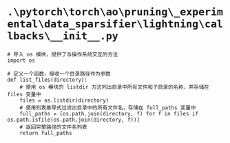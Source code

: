 # `.\pytorch\torch\ao\pruning\_experimental\data_sparsifier\lightning\callbacks\__init__.py`

```
# 导入 os 模块，提供了与操作系统交互的方法
import os

# 定义一个函数，接收一个目录路径作为参数
def list_files(directory):
    # 使用 os 模块的 listdir 方法列出目录中所有文件和子目录的名称，并存储在 files 变量中
    files = os.listdir(directory)
    # 使用列表推导式过滤出目录中的所有文件名，存储在 full_paths 变量中
    full_paths = [os.path.join(directory, f) for f in files if os.path.isfile(os.path.join(directory, f))]
    # 返回完整路径的文件名列表
    return full_paths
```